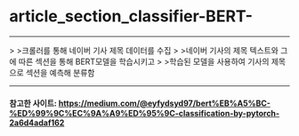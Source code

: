 # article_section_classifier-BERT-   
   
   
   
<hr/>   
>   
>크롤러를 통해 네이버 기사 제목 데이터를 수집   
>   
>네이버 기사의 제목 텍스트와 그에 따른 섹션을 통해 BERT모델을 학습시키고   
>   
>학습된 모델을 사용하여 기사의 제목으로 섹션을 예측해 분류함   
   
   
<hr/>   
   
   
#### 참고한 사이트: https://medium.com/@eyfydsyd97/bert%EB%A5%BC-%ED%99%9C%EC%9A%A9%ED%95%9C-classification-by-pytorch-2a6d4adaf162

